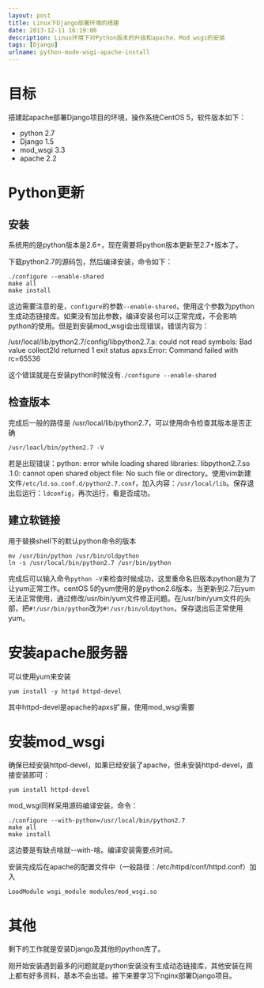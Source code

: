 ```yaml
---
layout: post
title: Linux下Django部署环境的搭建
date: 2013-12-11 16:19:00
description: Linux环境下对Python版本的升级和apache、Mod wsgi的安装
tags: [Django]
urlname: python-mode-wsgi-apache-install
---
```


# 目标
搭建起apache部署Django项目的环境，操作系统CentOS 5，软件版本如下：

* python 2.7
* Django 1.5
* mod\_wsgi 3.3
* apache 2.2

# Python更新

## 安装
系统用的是python版本是2.6+，现在需要将python版本更新至2.7+版本了。

下载python2.7的源码包，然后编译安装，命令如下：

	./configure --enable-shared
	make all
	make install

这边需要注意的是，`configure`的参数`--enable-shared`，使用这个参数为python生成动态链接库。如果没有加此参数，编译安装也可以正常完成，不会影响python的使用。但是到安装mod\_wsgi会出现错误，错误内容为：

/usr/local/lib/python2.7/config/libpython2.7.a:  could not read symbols: Bad value  collect2ld returned 1 exit status apxs:Error: Command failed with rc=65536

这个错误就是在安装python时候没有`./configure --enable-shared`

## 检查版本
完成后一般的路径是 /usr/local/lib/python2.7，可以使用命令检查其版本是否正确

	/usr/loacl/bin/python2.7 -V

若是出现错误：python: error while loading shared  libraries: libpython2.7.so    .1.0: cannot open shared object file: No such file or directory。使用vim新建文件`/etc/ld.so.conf.d/python2.7.conf`，加入内容：`/usr/local/lib`。保存退出后运行：`ldconfig`，再次运行，看是否成功。

## 建立软链接
用于替换shell下的默认python命令的版本

	mv /usr/bin/python /usr/bin/oldpython
	ln -s /usr/local/bin/python2.7 /usr/bin/python

完成后可以输入命令`python -V`来检查时候成功，这里重命名旧版本python是为了让yum正常工作。centOS 5的yum使用的是python2.6版本，当更新到2.7后yum无法正常使用，通过修改/usr/bin/yum文件修正问题。在/usr/bin/yum文件的头部，把`#!/usr/bin/python`改为`#!/usr/bin/oldpython`，保存退出后正常使用yum。

# 安装apache服务器
可以使用yum来安装

	yum install -y httpd httpd-devel

其中httpd-devel是apache的apxs扩展，使用mod\_wsgi需要

# 安装mod\_wsgi
确保已经安装httpd-devel，如果已经安装了apache，但未安装httpd-devel，直接安装即可：

	yum install httpd-devel

mod\_wsgi同样采用源码编译安装，命令：

	./configure --with-python=/usr/local/bin/python2.7
	make all
	make install

这边要是有缺点啥就--with-啥。编译安装需要点时间。

安装完成后在apache的配置文件中（一般路径：/etc/httpd/conf/httpd.conf）加入

	LoadModule wsgi_module modules/mod_wsgi.so

# 其他
剩下的工作就是安装Django及其他的python库了。

刚开始安装遇到最多的问题就是python安装没有生成动态链接库，其他安装在网上都有好多资料，基本不会出错。接下来要学习下nginx部署Django项目。
